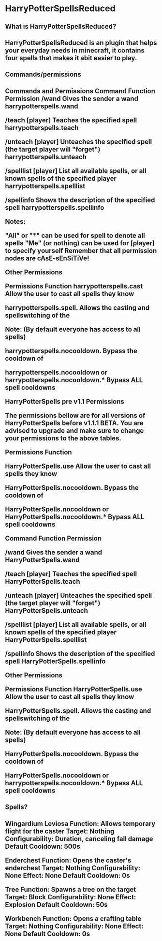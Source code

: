 <h1>HarryPotterSpellsReduced</h1>

<h2>What is HarryPotterSpellsReduced?<h2/>

HarryPotterSpellsReduced is an plugin that helps your everyday needs in minecraft, it contains four spells that makes it abit easier to play.

<h2>Commands/permissions<h2/>

Commands and Permissions
Command	Function	Permission
/wand	Gives the sender a wand	harrypotterspells.wand

/teach <spell> [player]	Teaches the specified spell	harrypotterspells.teach

/unteach <spell> [player]	Unteaches the specified spell (the target player will "forget")	harrypotterspells.unteach

/spelllist [player]	List all available spells, or all known spells of the specified player	harrypotterspells.spelllist

/spellinfo <spell>	Shows the description of the specified spell	harrypotterspells.spellinfo

Notes:

"All" or "*" can be used for spell to denote all spells
"Me" (or nothing) can be used for [player] to specify yourself
Remember that all permission nodes are cAsE-sEnSiTiVe!

Other Permissions

Permissions	Function
harrypotterspells.cast	Allow the user to cast all spells they know

harrypotterspells.spell.<spell>	Allows the casting and spellswitching of the <spell>

Note: (By default everyone has access to all spells)

harrypotterspells.nocooldown.<spell>	Bypass the cooldown of <spell>

harrypotterspells.nocooldown or harrypotterspells.nocooldown.*	Bypass ALL spell cooldowns

HarryPotterSpells pre v1.1 Permissions

The permissions bellow are for all versions of HarryPotterSpells before v1.1.1 BETA. You are advised to upgrade and make sure to change your permissions to the above tables.

Permissions	Function

HarryPotterSpells.use	Allow the user to cast all spells they know

HarryPotterSpells.nocooldown.<spell>	Bypass the cooldown of <spell>

HarryPotterSpells.nocooldown or HarryPotterSpells.nocooldown.*	Bypass ALL spell cooldowns

Command	Function	Permission

/wand	Gives the sender a wand	HarryPotterSpells.wand

/teach <spell> [player]	Teaches the specified spell	HarryPotterSpells.teach

/unteach <spell> [player]	Unteaches the specified spell (the target player will "forget")	HarryPotterSpells.unteach

/spelllist [player]	List all available spells, or all known spells of the specified player	HarryPotterSpells.spelllist

/spellinfo <spell>	Shows the description of the specified spell	HarryPotterSpells.spellinfo


Other Permissions

Permissions	Function
HarryPotterSpells.use	Allow the user to cast all spells they know 

HarryPotterSpells.spell.<spell>	Allows the casting and spellswitching of the <spell> 

Note: (By default everyone has access to all spells)

HarryPotterSpells.nocooldown.<spell>	Bypass the cooldown of <spell>

HarryPotterSpells.nocooldown or harrypotterspells.nocooldown.*	Bypass ALL spell cooldowns

<h2>Spells?<h2/>

Wingardium Leviosa
Function: Allows temporary flight for the caster
Target: Nothing
Configurability: Duration, canceling fall damage
Default Cooldown: 500s

Enderchest
Function: Opens the caster's enderchest
Target: Nothing
Configurability: None
Effect: None
Default Cooldown: 0s

Tree
Function: Spawns a tree on the target
Target: Block
Configurability: None
Effect: Explosion
Default Cooldown: 50s

Workbench
Function: Opens a crafting table
Target: Nothing
Configurability: None
Effect: None
Default Cooldown: 0s
